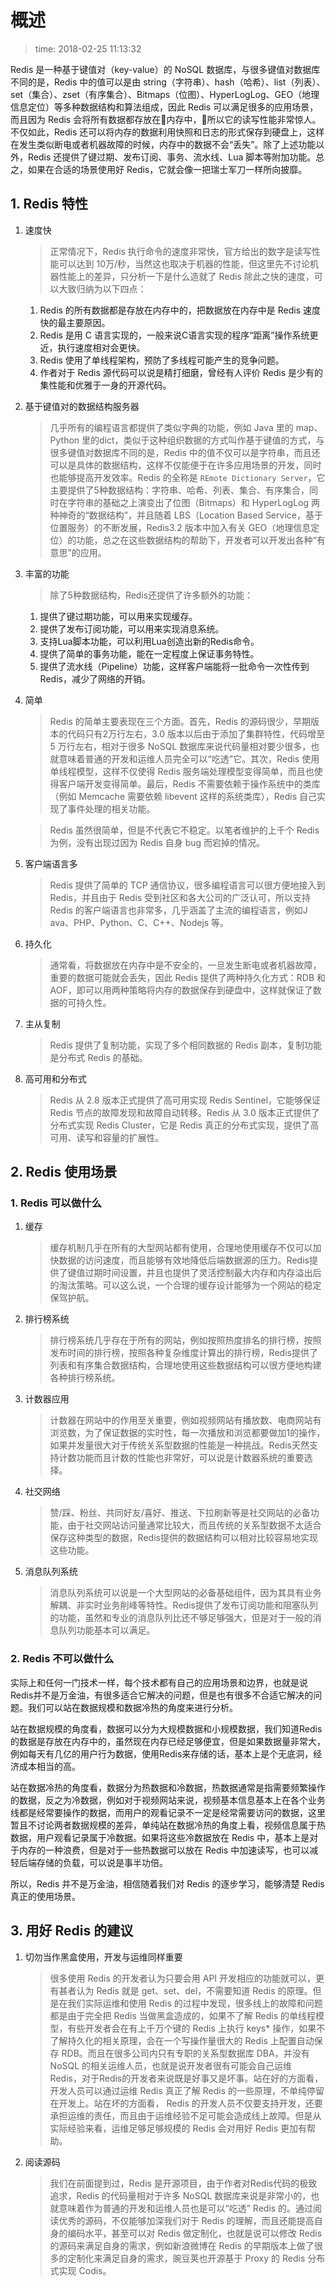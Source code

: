 # 概述
>time: 2018-02-25 11:13:32  

Redis 是一种基于键值对（key-value）的 NoSQL 数据库，与很多键值对数据库不同的是，Redis 中的值可以是由 string（字符串）、hash（哈希）、list（列表）、set（集合）、zset（有序集合）、Bitmaps（位图）、HyperLogLog、GEO（地理信息定位）等多种数据结构和算法组成，因此 Redis 可以满足很多的应用场景，而且因为 Redis 会将所有数据都存放在内存中，所以它的读写性能非常惊人。不仅如此，Redis 还可以将内存的数据利用快照和日志的形式保存到硬盘上，这样在发生类似断电或者机器故障的时候，内存中的数据不会“丢失”。除了上述功能以外，Redis 还提供了键过期、发布订阅、事务、流水线、Lua 脚本等附加功能。总之，如果在合适的场景使用好 Redis，它就会像一把瑞士军刀一样所向披靡。

## 1. Redis 特性 
1. 速度快
    >正常情况下，Redis 执行命令的速度非常快，官方给出的数字是读写性能可以达到 10万/秒，当然这也取决于机器的性能，但这里先不讨论机器性能上的差异，只分析一下是什么造就了 Redis 除此之快的速度，可以大致归纳为以下四点：
    1. Redis 的所有数据都是存放在内存中的，把数据放在内存中是 Redis 速度快的最主要原因。
    1. Redis 是用 C 语言实现的，一般来说C语言实现的程序“距离”操作系统更近，执行速度相对会更快。
    1. Redis 使用了单线程架构，预防了多线程可能产生的竞争问题。
    1. 作者对于 Redis 源代码可以说是精打细磨，曾经有人评价 Redis 是少有的集性能和优雅于一身的开源代码。
1. 基于键值对的数据结构服务器
    >几乎所有的编程语言都提供了类似字典的功能，例如 Java 里的 map、Python 里的dict，类似于这种组织数据的方式叫作基于键值的方式，与很多键值对数据库不同的是，Redis 中的值不仅可以是字符串，而且还可以是具体的数据结构，这样不仅能便于在许多应用场景的开发，同时也能够提高开发效率。Redis 的全称是 `REmote Dictionary Server`，它主要提供了5种数据结构：字符串、哈希、列表、集合、有序集合，同时在字符串的基础之上演变出了位图（Bitmaps）和 HyperLogLog 两种神奇的“数据结构”，并且随着 LBS（Location Based Service，基于位置服务）的不断发展，Redis3.2 版本中加入有关 GEO（地理信息定位）的功能，总之在这些数据结构的帮助下，开发者可以开发出各种“有意思”的应用。

1. 丰富的功能
    >除了5种数据结构，Redis还提供了许多额外的功能：
    1. 提供了键过期功能，可以用来实现缓存。
    1. 提供了发布订阅功能，可以用来实现消息系统。
    1. 支持Lua脚本功能，可以利用Lua创造出新的Redis命令。
    1. 提供了简单的事务功能，能在一定程度上保证事务特性。
    1. 提供了流水线（Pipeline）功能，这样客户端能将一批命令一次性传到Redis，减少了网络的开销。
1. 简单
    >Redis 的简单主要表现在三个方面。首先，Redis 的源码很少，早期版本的代码只有2万行左右，3.0 版本以后由于添加了集群特性，代码增至 5 万行左右，相对于很多 NoSQL 数据库来说代码量相对要少很多，也就意味着普通的开发和运维人员完全可以“吃透”它。其次，Redis 使用单线程模型，这样不仅使得 Redis 服务端处理模型变得简单，而且也使得客户端开发变得简单。最后，Redis 不需要依赖于操作系统中的类库（例如 Memcache 需要依赖 libevent 这样的系统类库），Redis 自己实现了事件处理的相关功能。

    >Redis 虽然很简单，但是不代表它不稳定。以笔者维护的上千个 Redis 为例，没有出现过因为 Redis 自身 bug 而宕掉的情况。

1. 客户端语言多
    >Redis 提供了简单的 TCP 通信协议，很多编程语言可以很方便地接入到 Redis，并且由于 Redis 受到社区和各大公司的广泛认可，所以支持 Redis 的客户端语言也非常多，几乎涵盖了主流的编程语言，例如J ava、PHP、Python、C、C++、Nodejs 等。

1. 持久化
    >通常看，将数据放在内存中是不安全的，一旦发生断电或者机器故障，重要的数据可能就会丢失，因此 Redis 提供了两种持久化方式：RDB 和 AOF，即可以用两种策略将内存的数据保存到硬盘中，这样就保证了数据的可持久性。

1. 主从复制
    >Redis 提供了复制功能，实现了多个相同数据的 Redis 副本，复制功能是分布式 Redis 的基础。

1. 高可用和分布式
    >Redis 从 2.8 版本正式提供了高可用实现 Redis Sentinel，它能够保证 Redis 节点的故障发现和故障自动转移。Redis 从 3.0 版本正式提供了分布式实现 Redis Cluster，它是 Redis 真正的分布式实现，提供了高可用、读写和容量的扩展性。

## 2. Redis 使用场景
### 1. Redis 可以做什么
1. 缓存
    >缓存机制几乎在所有的大型网站都有使用，合理地使用缓存不仅可以加快数据的访问速度，而且能够有效地降低后端数据源的压力。Redis提供了键值过期时间设置，并且也提供了灵活控制最大内存和内存溢出后的淘汰策略。可以这么说，一个合理的缓存设计能够为一个网站的稳定保驾护航。

1. 排行榜系统
    >排行榜系统几乎存在于所有的网站，例如按照热度排名的排行榜，按照发布时间的排行榜，按照各种复杂维度计算出的排行榜，Redis提供了列表和有序集合数据结构，合理地使用这些数据结构可以很方便地构建各种排行榜系统。

1. 计数器应用
    >计数器在网站中的作用至关重要，例如视频网站有播放数、电商网站有浏览数，为了保证数据的实时性，每一次播放和浏览都要做加1的操作，如果并发量很大对于传统关系型数据的性能是一种挑战。Redis天然支持计数功能而且计数的性能也非常好，可以说是计数器系统的重要选择。

1. 社交网络
    >赞/踩、粉丝、共同好友/喜好、推送、下拉刷新等是社交网站的必备功能，由于社交网站访问量通常比较大，而且传统的关系型数据不太适合保存这种类型的数据，Redis提供的数据结构可以相对比较容易地实现这些功能。

1. 消息队列系统
    >消息队列系统可以说是一个大型网站的必备基础组件，因为其具有业务解耦、非实时业务削峰等特性。Redis提供了发布订阅功能和阻塞队列的功能，虽然和专业的消息队列比还不够足够强大，但是对于一般的消息队列功能基本可以满足。

### 2. Redis 不可以做什么
实际上和任何一门技术一样，每个技术都有自己的应用场景和边界，也就是说Redis并不是万金油，有很多适合它解决的问题，但是也有很多不合适它解决的问题。我们可以站在数据规模和数据冷热的角度来进行分析。

站在数据规模的角度看，数据可以分为大规模数据和小规模数据，我们知道Redis的数据是存放在内存中的，虽然现在内存已经足够便宜，但是如果数据量非常大，例如每天有几亿的用户行为数据，使用Redis来存储的话，基本上是个无底洞，经济成本相当的高。

站在数据冷热的角度看，数据分为热数据和冷数据，热数据通常是指需要频繁操作的数据，反之为冷数据，例如对于视频网站来说，视频基本信息基本上在各个业务线都是经常要操作的数据，而用户的观看记录不一定是经常需要访问的数据，这里暂且不讨论两者数据规模的差异，单纯站在数据冷热的角度上看，视频信息属于热数据，用户观看记录属于冷数据。如果将这些冷数据放在 Redis 中，基本上是对于内存的一种浪费，但是对于一些热数据可以放在 Redis 中加速读写，也可以减轻后端存储的负载，可以说是事半功倍。

所以，Redis 并不是万金油，相信随着我们对 Redis 的逐步学习，能够清楚 Redis 真正的使用场景。

## 3. 用好 Redis 的建议
1. 切勿当作黑盒使用，开发与运维同样重要
    >很多使用 Redis 的开发者认为只要会用 API 开发相应的功能就可以，更有甚者认为 Redis 就是 get、set、del，不需要知道 Redis 的原理。但是在我们实际运维和使用 Redis 的过程中发现，很多线上的故障和问题都是由于完全把 Redis 当做黑盒造成的，如果不了解 Redis 的单线程模型，有些开发者会在有上千万个键的 Redis 上执行 keys* 操作，如果不了解持久化的相关原理，会在一个写操作量很大的 Redis 上配置自动保存 RDB。而且在很多公司内只有专职的关系型数据库 DBA，并没有 NoSQL 的相关运维人员，也就是说开发者很有可能会自己运维 Redis，对于Redis的开发者来说既是好事又是坏事。站在好的方面看，开发人员可以通过运维 Redis 真正了解 Redis 的一些原理，不单纯停留在开发上。站在坏的方面看， Redis 的开发人员不仅要支持开发，还要承担运维的责任，而且由于运维经验不足可能会造成线上故障。但是从实际经验来看，运维足够足够规模的 Redis 会对用好 Redis 更加有帮助。

1. 阅读源码
    >我们在前面提到过，Redis 是开源项目，由于作者对Redis代码的极致追求，Redis 的代码量相对于许多 NoSQL 数据库来说是非常小的，也就意味着作为普通的开发和运维人员也是可以“吃透” Redis 的。通过阅读优秀的源码，不仅能够加深我们对于 Redis 的理解，而且还能提高自身的编码水平，甚至可以对 Redis 做定制化，也就是说可以修改 Redis 的源码来满足自身的需求，例如新浪微博在 Redis 的早期版本上做了很多的定制化来满足自身的需求，豌豆荚也开源基于 Proxy 的 Redis 分布式实现 Codis。
